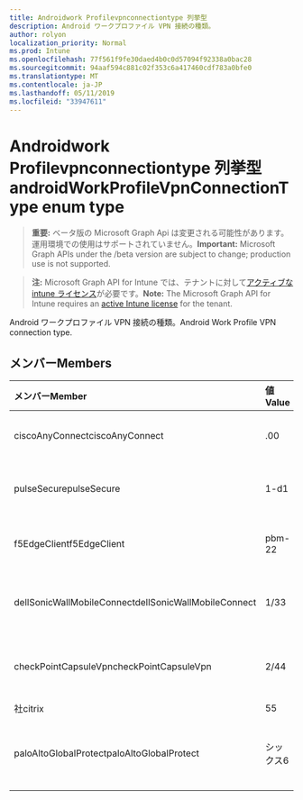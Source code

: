 ```yaml
---
title: Androidwork Profilevpnconnectiontype 列挙型
description: Android ワークプロファイル VPN 接続の種類。
author: rolyon
localization_priority: Normal
ms.prod: Intune
ms.openlocfilehash: 77f561f9fe30daed4b0c0d57094f92338a0bac28
ms.sourcegitcommit: 94aaf594c881c02f353c6a417460cdf783a0bfe0
ms.translationtype: MT
ms.contentlocale: ja-JP
ms.lasthandoff: 05/11/2019
ms.locfileid: "33947611"
---
```

# <a name="androidworkprofilevpnconnectiontype-enum-type"></a><span data-ttu-id="b703e-103">Androidwork Profilevpnconnectiontype 列挙型</span><span class="sxs-lookup"><span data-stu-id="b703e-103">androidWorkProfileVpnConnectionType enum type</span></span>

> <span data-ttu-id="b703e-104">**重要:** ベータ版の Microsoft Graph Api は変更される可能性があります。運用環境での使用はサポートされていません。</span><span class="sxs-lookup"><span data-stu-id="b703e-104">**Important:** Microsoft Graph APIs under the /beta version are subject to change; production use is not supported.</span></span>

> <span data-ttu-id="b703e-105">**注:** Microsoft Graph API for Intune では、テナントに対して[アクティブな intune ライセンス](https://go.microsoft.com/fwlink/?linkid=839381)が必要です。</span><span class="sxs-lookup"><span data-stu-id="b703e-105">**Note:** The Microsoft Graph API for Intune requires an [active Intune license](https://go.microsoft.com/fwlink/?linkid=839381) for the tenant.</span></span>

<span data-ttu-id="b703e-106">Android ワークプロファイル VPN 接続の種類。</span><span class="sxs-lookup"><span data-stu-id="b703e-106">Android Work Profile VPN connection type.</span></span>

## <a name="members"></a><span data-ttu-id="b703e-107">メンバー</span><span class="sxs-lookup"><span data-stu-id="b703e-107">Members</span></span>
|<span data-ttu-id="b703e-108">メンバー</span><span class="sxs-lookup"><span data-stu-id="b703e-108">Member</span></span>|<span data-ttu-id="b703e-109">値</span><span class="sxs-lookup"><span data-stu-id="b703e-109">Value</span></span>|<span data-ttu-id="b703e-110">説明</span><span class="sxs-lookup"><span data-stu-id="b703e-110">Description</span></span>|
|:---|:---|:---|
|<span data-ttu-id="b703e-111">ciscoAnyConnect</span><span class="sxs-lookup"><span data-stu-id="b703e-111">ciscoAnyConnect</span></span>|<span data-ttu-id="b703e-112">.0</span><span class="sxs-lookup"><span data-stu-id="b703e-112">0</span></span>|<span data-ttu-id="b703e-113">Cisco AnyConnect。</span><span class="sxs-lookup"><span data-stu-id="b703e-113">Cisco AnyConnect.</span></span>|
|<span data-ttu-id="b703e-114">pulseSecure</span><span class="sxs-lookup"><span data-stu-id="b703e-114">pulseSecure</span></span>|<span data-ttu-id="b703e-115">1-d</span><span class="sxs-lookup"><span data-stu-id="b703e-115">1</span></span>|<span data-ttu-id="b703e-116">パルスがセキュリティで保護されています。</span><span class="sxs-lookup"><span data-stu-id="b703e-116">Pulse Secure.</span></span>|
|<span data-ttu-id="b703e-117">f5EdgeClient</span><span class="sxs-lookup"><span data-stu-id="b703e-117">f5EdgeClient</span></span>|<span data-ttu-id="b703e-118">pbm-2</span><span class="sxs-lookup"><span data-stu-id="b703e-118">2</span></span>|<span data-ttu-id="b703e-119">F5 キーを押したエッジクライアント。</span><span class="sxs-lookup"><span data-stu-id="b703e-119">F5 Edge Client.</span></span>|
|<span data-ttu-id="b703e-120">dellSonicWallMobileConnect</span><span class="sxs-lookup"><span data-stu-id="b703e-120">dellSonicWallMobileConnect</span></span>|<span data-ttu-id="b703e-121">1/3</span><span class="sxs-lookup"><span data-stu-id="b703e-121">3</span></span>|<span data-ttu-id="b703e-122">Dell SonicWALL モバイル接続。</span><span class="sxs-lookup"><span data-stu-id="b703e-122">Dell SonicWALL Mobile Connection.</span></span>|
|<span data-ttu-id="b703e-123">checkPointCapsuleVpn</span><span class="sxs-lookup"><span data-stu-id="b703e-123">checkPointCapsuleVpn</span></span>|<span data-ttu-id="b703e-124">2/4</span><span class="sxs-lookup"><span data-stu-id="b703e-124">4</span></span>|<span data-ttu-id="b703e-125">[カプセル接続] VPN をチェックします。</span><span class="sxs-lookup"><span data-stu-id="b703e-125">Check Point Capsule VPN.</span></span>|
|<span data-ttu-id="b703e-126">社</span><span class="sxs-lookup"><span data-stu-id="b703e-126">citrix</span></span>|<span data-ttu-id="b703e-127">5</span><span class="sxs-lookup"><span data-stu-id="b703e-127">5</span></span>|<span data-ttu-id="b703e-128">社</span><span class="sxs-lookup"><span data-stu-id="b703e-128">Citrix</span></span>|
|<span data-ttu-id="b703e-129">paloAltoGlobalProtect</span><span class="sxs-lookup"><span data-stu-id="b703e-129">paloAltoGlobalProtect</span></span>|<span data-ttu-id="b703e-130">シックス</span><span class="sxs-lookup"><span data-stu-id="b703e-130">6</span></span>|<span data-ttu-id="b703e-131">Palo Alto Networks GlobalProtect。</span><span class="sxs-lookup"><span data-stu-id="b703e-131">Palo Alto Networks GlobalProtect.</span></span>|




